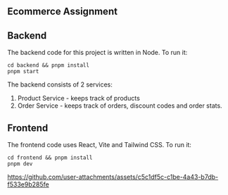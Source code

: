 ## Ecommerce Assignment

## Backend

The backend code for this project is written in Node. To run it:

```
cd backend && pnpm install
pnpm start
```

The backend consists of 2 services:

1. Product Service - keeps track of products
2. Order Service - keeps track of orders, discount codes and order stats.


## Frontend

The frontend code uses React, Vite and Tailwind CSS. To run it:

```
cd frontend && pnpm install
pnpm dev
```


https://github.com/user-attachments/assets/c5c1df5c-c1be-4a43-b7db-f533e9b285fe


